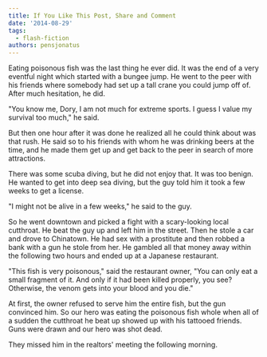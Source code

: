 ```yaml
---
title: If You Like This Post, Share and Comment
date: '2014-08-29'
tags:
  - flash-fiction
authors: pensjonatus
---
```


Eating poisonous fish was the last thing he ever did. It was the end of a very
eventful night which started with a bungee jump. He went to the peer with his
friends where somebody had set up a tall crane you could jump off of. After much
hesitation, he did.

<!-- truncate -->

"You know me, Dory, I am not much for extreme sports. I guess I value my
survival too much," he said.

But then one hour after it was done he realized all he could think about was
that rush. He said so to his friends with whom he was drinking beers at the
time, and he made them get up and get back to the peer in search of more
attractions.

There was some scuba diving, but he did not enjoy that. It was too benign. He
wanted to get into deep sea diving, but the guy told him it took a few weeks to
get a license.

"I might not be alive in a few weeks," he said to the guy.

So he went downtown and picked a fight with a scary-looking local cutthroat. He
beat the guy up and left him in the street. Then he stole a car and drove to
Chinatown. He had sex with a prostitute and then robbed a bank with a gun he
stole from her. He gambled all that money away within the following two hours
and ended up at a Japanese restaurant.

"This fish is very poisonous," said the restaurant owner, "You can only eat a
small fragment of it. And only if it had been killed properly, you see?
Otherwise, the venom gets into your blood and you die."

At first, the owner refused to serve him the entire fish, but the gun convinced
him. So our hero was eating the poisonous fish whole when all of a sudden the
cutthroat he beat up showed up with his tattooed friends. Guns were drawn and
our hero was shot dead.

They missed him in the realtors' meeting the following morning.
